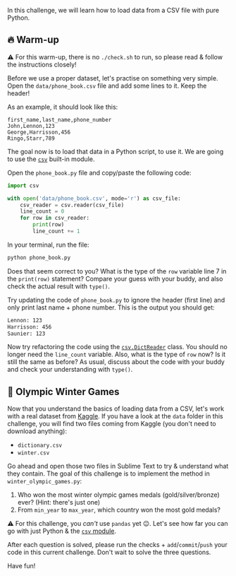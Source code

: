 In this challenge, we will learn how to load data from a CSV file with pure Python.

## 🔥 Warm-up

⚠️ For this warm-up, there is no `./check.sh` to run, so please read & follow the instructions closely!

Before we use a proper dataset, let's practise on something very simple.
Open the `data/phone_book.csv` file and add some lines to it. Keep the header!

As an example, it should look like this:

```csv
first_name,last_name,phone_number
John,Lennon,123
George,Harrisson,456
Ringo,Starr,789
```

The goal now is to load that data in a Python script, to use it. We are going to use the [`csv`](https://docs.python.org/3/library/csv.html) built-in module.

Open the `phone_book.py` file and copy/paste the following code:

```python
import csv

with open('data/phone_book.csv', mode='r') as csv_file:
    csv_reader = csv.reader(csv_file)
    line_count = 0
    for row in csv_reader:
        print(row)
        line_count += 1
```

In your terminal, run the file:

```bash
python phone_book.py
```

Does that seem correct to you? What is the type of the `row` variable line 7 in the `print(row)` statement? Compare your guess with your buddy, and also check the actual result with `type()`.

Try updating the code of `phone_book.py` to ignore the header (first line) and only print last name + phone number. This is the output you should get:

```bash
Lennon: 123
Harrisson: 456
Saunier: 123
```

Now try refactoring the code using the [`csv.DictReader`](https://docs.python.org/3/library/csv.html#csv.DictReader) class. You should no longer need the `line_count` variable. Also, what is the type of `row` now? Is it still the same as before? As usual, discuss about the code with your buddy and check your understanding with `type()`.

## 🏅 Olympic Winter Games

Now that you understand the basics of loading data from a CSV, let's work with a real dataset from [Kaggle](https://www.kaggle.com/the-guardian/olympic-games). If you have a look at the `data` folder in this challenge, you will find two files coming from Kaggle (you don't need to download anything):

- `dictionary.csv`
- `winter.csv`

Go ahead and open those two files in Sublime Text to try & understand what they contain. The goal of this challenge is to implement the method in `winter_olympic_games.py`:

1. Who won the most winter olympic games medals (gold/silver/bronze) ever? (Hint: there's just one)
1. From `min_year` to `max_year`, which country won the most gold medals?

⚠️ For this challenge, you _can't_ use `pandas` yet 😉. Let's see how far you can go with just Python & the [`csv` module](https://docs.python.org/3/library/csv.html).

After each question is solved, please run the checks + `add`/`commit`/`push` your code in this current challenge. Don't wait to solve the three questions.

Have fun!
